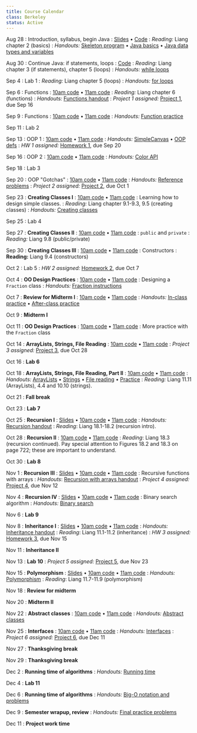 ```yaml
---
title: Course Calendar
class: Berkeley
status: Active
---
```


Aug 28
: Introduction, syllabus, begin Java
   : [Slides](lectures/intro/intro-1-slides.pdf) • [Code](lectures/intro/day1code.txt)
: *Reading:* Liang chapter 2 (basics)
: *Handouts:* [Skeleton program](lectures/intro/java-first-program.pdf) • [Java basics](lectures/intro/java-basics.pdf) • [Java data types and variables](lectures/intro/java-types-and-vars.pdf)


Aug 30
: Continue Java: if statements, loops
   : [Code](lectures/intro/randomNumberCode.txt)
: *Reading:* Liang chapter 3 (if statements), chapter 5 (loops)
: *Handouts:* [while loops](lectures/intro/while-loops-handout.pdf)

Sep 4
: Lab 1
: *Reading:* Liang chapter 5 (loops)
: *Handouts:* [for loops](lectures/intro/for-loops-handout.pdf)

Sep 6
: Functions
	: [10am code](https://github.com/pkirlin/cs142-f24-inclass/blob/10am/src/functions/FunctionPractice.java) •
	[11am code](https://github.com/pkirlin/cs142-f24-inclass/blob/11am/src/functions/FunctionPractice.java)
: *Reading:* Liang chapter 6 (functions)
: *Handouts:* [Functions handout](lectures/intro/functions-handout.pdf)
: *Project 1 assigned:* [Project 1](projects/proj1), due Sep 16

Sep 9
: Functions
	: [10am code](https://github.com/pkirlin/cs142-f24-inclass/blob/10am/src/functions/FunctionPractice.java) •
	[11am code](https://github.com/pkirlin/cs142-f24-inclass/blob/11am/src/functions/FunctionPractice.java)
: *Handouts:* [Function practice](lectures/intro/functions-practice.pdf)

Sep 11
: Lab 2

Sep 13
: OOP 1
	: [10am code](https://github.com/pkirlin/cs142-f24-inclass/blob/10am/src/oop1/) •
	[11am code](https://github.com/pkirlin/cs142-f24-inclass/blob/11am/src/oop1)
: *Handouts:* [SimpleCanvas](lectures/oop/simplecanvas-api.pdf) • [OOP defs](lectures/oop/oop-defs.pdf)
: *HW 1 assigned:* [Homework 1](homework/hw1), due Sep 20

Sep 16
: OOP 2
	: [10am code](https://github.com/pkirlin/cs142-f24-inclass/blob/10am/src/oop1/) •
	[11am code](https://github.com/pkirlin/cs142-f24-inclass/blob/11am/src/oop1)
: *Handouts:* [Color API](lectures/oop/color-api.pdf)

Sep 18
: Lab 3

Sep 20
: OOP "Gotchas"
	: [10am code](https://github.com/pkirlin/cs142-f24-inclass/blob/10am/src/oop1/Gotchas.java) •
	[11am code](https://github.com/pkirlin/cs142-f24-inclass/blob/11am/src/oop1/Gotchas.java)
: *Handouts:* [Reference problems](lectures/oop/reference-problems.pdf)
: *Project 2 assigned:* [Project 2](projects/proj2), due Oct 1

Sep 23
: **Creating Classes I**
	: [10am code](https://github.com/pkirlin/cs142-f24-inclass/blob/10am/src/oop1/) •
	[11am code](https://github.com/pkirlin/cs142-f24-inclass/blob/11am/src/oop1)
: Learning how to design simple classes.
: *Reading:* Liang chapter 9.1-9.3, 9.5 (creating classes)
: *Handouts:* [Creating classes](lectures/oop/oop-creating-classes-handout.pdf)

Sep 25
: Lab 4

Sep 27
: **Creating Classes II**
	: [10am code](https://github.com/pkirlin/cs142-f24-inclass/blob/10am/src/oop1/) •
	[11am code](https://github.com/pkirlin/cs142-f24-inclass/blob/11am/src/oop1)
: `public` and `private`
: *Reading:* Liang 9.8 (public/private)

Sep 30
: **Creating Classes III**
	: [10am code](https://github.com/pkirlin/cs142-f24-inclass/blob/10am/src/oop1/) •
	[11am code](https://github.com/pkirlin/cs142-f24-inclass/blob/11am/src/oop1)
: Constructors
: **Reading:** Liang 9.4 (constructors)

Oct 2
: Lab 5
: *HW 2 assigned:* [Homework 2](homework/hw2), due Oct 7

Oct 4
: **OO Design Practices**
	: [10am code](https://github.com/pkirlin/cs142-f24-inclass/blob/10am/src/fraction) •
	[11am code](https://github.com/pkirlin/cs142-f24-inclass/blob/11am/src/fraction)
: Designing a `Fraction` class
: *Handouts:* [Fraction instructions](lectures/oop/fraction-class-handout.pdf)

Oct 7
: **Review for Midterm I**
	: [10am code](https://github.com/pkirlin/cs142-f24-inclass/blob/10am/src/midterm1/MidtermPractice.java) •
	[11am code](https://github.com/pkirlin/cs142-f24-inclass/blob/11am/src/midterm1/MidtermPractice.java)
: *Handouts:* [In-class practice](lectures/midterm1prep/midterm1-prac-inclass.pdf) • [After-class practice](lectures/midterm1prep/midterm1-prac-additional.pdf)

Oct 9
: **Midterm I**

Oct 11
: **OO Design Practices**
	: [10am code](https://github.com/pkirlin/cs142-f24-inclass/blob/10am/src/fraction) •
	[11am code](https://github.com/pkirlin/cs142-f24-inclass/blob/11am/src/fraction)
: More practice with the `Fraction` class

Oct 14
: **ArrayLists, Strings, File Reading**
	: [10am code](https://github.com/pkirlin/cs142-f24-inclass/blob/10am/src/prebreak/Exercises.java) •
	[11am code](https://github.com/pkirlin/cs142-f24-inclass/blob/11am/src/prebreak/Exercises.java)
: *Project 3 assigned:* [Project 3](projects/proj3), due Oct 28

Oct 16
: **Lab 6**

Oct 18
: **ArrayLists, Strings, File Reading, Part II**
	: [10am code](https://github.com/pkirlin/cs142-f24-inclass/blob/10am/src/prebreak/Exercises.java) •
	[11am code](https://github.com/pkirlin/cs142-f24-inclass/blob/11am/src/prebreak/Exercises.java)
: *Handouts:* [ArrayLists](lectures/arraylists-str/arraylists-handout.pdf) • [Strings](lectures/arraylists-str/strings-handout.pdf) • [File reading](lectures/arraylists-str/file-reading.pdf) • [Practice](lectures/arraylists-str/practice.pdf)
: *Reading:* Liang 11.11 (ArrayLists), 4.4 and 10.10 (strings).

Oct 21
: **Fall break**

Oct 23
: **Lab 7**

Oct 25
: **Recursion I**
   : [Slides](lectures/recursion/recursion-1-slides.pdf) • [10am code](https://github.com/pkirlin/cs142-f24-inclass/blob/10am/src/recursion/Recursion1.java) •
	[11am code](https://github.com/pkirlin/cs142-f24-inclass/blob/11am/src/recursion/Recursion1.java)
: *Handouts:* [Recursion handout](lectures/recursion/recursion-handout.pdf)
: *Reading*: Liang 18.1-18.2 (recursion intro).

Oct 28
: **Recursion II**
	:  [10am code](https://github.com/pkirlin/cs142-f24-inclass/blob/10am/src/recursion/Recursion2.java) •
	[11am code](https://github.com/pkirlin/cs142-f24-inclass/blob/11am/src/recursion/Recursion2.java)
: *Reading*: Liang 18.3 (recursion continued). Pay special attention to Figures 18.2 and 18.3 on page 722; these are important to understand.

Oct 30
: **Lab 8**

Nov 1
: **Recursion III**
	: [Slides](lectures/recursion/recursion-1-slides.pdf) • [10am code](https://github.com/pkirlin/cs142-f24-inclass/blob/10am/src/recursion/Recursion3.java) •
	[11am code](https://github.com/pkirlin/cs142-f24-inclass/blob/11am/src/recursion/Recursion3.java)
: Recursive functions with arrays
: *Handouts*: [Recursion with arrays handout](https://pkirlin.github.io/cs142-f24/lectures/recursion/recursion-with-arrays.pdf)
: *Project 4 assigned:* [Project 4](projects/proj4), due Nov 12

Nov 4
: **Recursion IV**
	: [Slides](lectures/recursion/day4-binsearch-slides.pdf) • [10am code](https://github.com/pkirlin/cs142-f24-inclass/blob/10am/src/recursion/BinarySearch.java) •
	[11am code](https://github.com/pkirlin/cs142-f24-inclass/blob/11am/src/recursion/BinarySearch.java)
: Binary search algorithm
: *Handouts:* [Binary search](lectures/recursion/binsearch-handout.pdf)

Nov 6
: **Lab 9**

Nov 8
: **Inheritance I**
	: [Slides](lectures/inheritance/day1-inherit-slides.pdf) • [10am code](https://github.com/pkirlin/cs142-f24-inclass/blob/10am/src/inherit1) •
	[11am code](https://github.com/pkirlin/cs142-f24-inclass/blob/11am/src/inherit1)
: *Handouts:* [Inheritance handout](lectures/inheritance/Inheritance-handout.pdf)
: *Reading*: Liang 11.1-11.2 (inheritance)
: *HW 3 assigned:* [Homework 3](homework/hw3), due Nov 15

Nov 11
: **Inheritance II**

Nov 13
: **Lab 10**
: *Project 5 assigned:* [Project 5](projects/proj5), due Nov 23

Nov 15
: **Polymorphism**
	: [Slides](lectures/inheritance/day1-inherit-slides.pdf) • [10am code](https://github.com/pkirlin/cs142-f24-inclass/blob/10am/src/poly1) •
	[11am code](https://github.com/pkirlin/cs142-f24-inclass/blob/11am/src/poly1)
: *Handouts:* [Polymorphism](lectures/inheritance/polymorphism.pdf)
: *Reading*: Liang 11.7-11.9 (polymorphism)

Nov 18
: **Review for midterm**

Nov 20
: **Midterm II**

Nov 22
: **Abstract classes**
	: [10am code](https://github.com/pkirlin/cs142-f24-inclass/blob/10am/src/poly2) •
	[11am code](https://github.com/pkirlin/cs142-f24-inclass/blob/11am/src/poly2)
: *Handouts:* [Abstract classes](lectures/inheritance/abstract-classes.pdf)

Nov 25
: **Interfaces**
	: [10am code](https://github.com/pkirlin/cs142-f24-inclass/blob/10am/src/interfaces1) •
	[11am code](https://github.com/pkirlin/cs142-f24-inclass/blob/11am/src/interfaces1)
: *Handouts:* [Interfaces](lectures/inheritance/interfaces-handout.pdf)
: *Project 6 assigned:* [Project 6](projects/proj6), due Dec 11

Nov 27
: **Thanksgiving break**

Nov 29
: **Thanksgiving break**

Dec 2
: **Running time of algorithms**
: *Handouts:* [Running time](lectures/big-oh/bigoh-handout.pdf)

Dec 4
: **Lab 11**

Dec 6
: **Running time of algorithms**
: *Handouts:* [Big-O notation and problems](lectures/big-oh/big-oh-problems.pdf)

Dec 9
: **Semester wrapup, review**
: *Handouts:* [Final practice problems](lectures/practice/final-prac-problems-f24.pdf)

Dec 11
: **Project work time**
